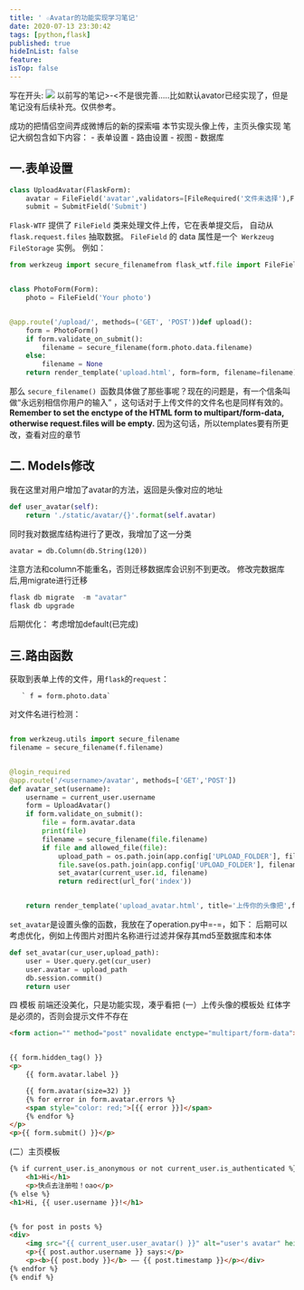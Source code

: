 ```yaml
---
title: ' ☆Avatar的功能实现学习笔记'
date: 2020-07-13 23:30:42
tags: [python,flask]
published: true
hideInList: false
feature: 
isTop: false
---
```



 写在开头:
  ![](http://ww1.sinaimg.cn/thumbnail/94229e83ly1ggps3dze1wj20iw0btq3c.jpg)
    以前写的笔记>-<不是很完善.....比如默认avator已经实现了，但是笔记没有后续补充。仅供参考。
   
 
 成功的把情侣空间弄成微博后的新的探索喵
   本节实现头像上传，主页头像实现
笔记大纲包含如下内容：
    - 表单设置
	-  路由设置
	-  视图
	-   数据库

<!-- more -->







## 一.表单设置

````python
class UploadAvatar(FlaskForm):
    avatar = FileField('avatar',validators=[FileRequired('文件未选择'),FileAllowed(['jpg', 'png'], 'Images only!')])
    submit = SubmitField('Submit')
````

`Flask-WTF` 提供了 `FileField` 类来处理文件上传，它在表单提交后， 自动从 `flask.request.files` 抽取数据。 `FileField` 的 data 属性是一个` Werkzeug FileStorage` 实例。
例如：
````python
from werkzeug import secure_filenamefrom flask_wtf.file import FileField


class PhotoForm(Form):
    photo = FileField('Your photo')


@app.route('/upload/', methods=('GET', 'POST'))def upload():
    form = PhotoForm()
    if form.validate_on_submit():
        filename = secure_filename(form.photo.data.filename)
    else:
        filename = None
    return render_template('upload.html', form=form, filename=filename)
````
那么 `secure_filename() `函数具体做了那些事呢？现在的问题是，有一个信条叫做“永远别相信你用户的输入” ，这句话对于上传文件的文件名也是同样有效的。
<b>Remember to set the enctype of the HTML form to multipart/form-data, otherwise request.files will be empty.</b>
因为这句话，所以templates要有所更改，查看对应的章节
## 二. Models修改

我在这里对用户增加了avatar的方法，返回是头像对应的地址
````python
def user_avatar(self):
    return './static/avatar/{}'.format(self.avatar)
````
同时我对数据库结构进行了更改，我增加了这一分类

`avatar = db.Column(db.String(120))`

注意方法和column不能重名，否则迁移数据库会识别不到更改。
修改完数据库后,用migrate进行迁移
````python
flask db migrate  -m "avatar"
flask db upgrade
````

后期优化：
考虑增加default(已完成)

## 三.路由函数

获取到表单上传的文件，用`flask`的`request`：

       ` f = form.photo.data`
       

对文件名进行检测：
````python

from werkzeug.utils import secure_filename
filename = secure_filename(f.filename)


@login_required
@app.route('/<username>/avatar', methods=['GET','POST'])
def avatar_set(username):
    username = current_user.username
    form = UploadAvatar()
    if form.validate_on_submit():
        file = form.avatar.data
        print(file)
        filename = secure_filename(file.filename)
        if file and allowed_file(file):
            upload_path = os.path.join(app.config['UPLOAD_FOLDER'], filename)
            file.save(os.path.join(app.config['UPLOAD_FOLDER'], filename))
            set_avatar(current_user.id, filename)
            return redirect(url_for('index'))


    return render_template('upload_avatar.html', title='上传你的头像把',form=form)
````
`set_avatar`是设置头像的函数，我放在了operation.py中=-=，如下：
后期可以考虑优化，例如上传图片对图片名称进行过滤并保存其md5至数据库和本体
````python
def set_avatar(cur_user,upload_path):
    user = User.query.get(cur_user)
    user.avatar = upload_path
    db.session.commit()
    return user
````
四 模板
前端还没美化，只是功能实现，凑乎看把
(一）上传头像的模板处
红体字是必须的，否则会提示文件不存在
````html
<form action="" method="post" novalidate enctype="multipart/form-data">


{{ form.hidden_tag() }}
<p>
    {{ form.avatar.label }}

    {{ form.avatar(size=32) }}
    {% for error in form.avatar.errors %}
    <span style="color: red;">[{{ error }}]</span>
    {% endfor %}
</p>
<p>{{ form.submit() }}</p>
````
(二）主页模板

````html
{% if current_user.is_anonymous or not current_user.is_authenticated %}
    <h1>Hi</h1>
    <p>快点去注册啦！oao</p>
{% else %}
<h1>Hi, {{ user.username }}!</h1>


{% for post in posts %}
<div>
    <img src="{{ current_user.user_avatar() }}" alt="user's avatar" height="100" width="100" />
    <p>{{ post.author.username }} says:</p>
    <p><b>{{ post.body }}</b> —— {{ post.timestamp }}</p></div>
{% endfor %}
{% endif %}
````
